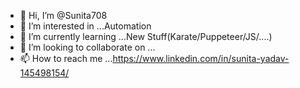 - 👋 Hi, I’m @Sunita708
- 👀 I’m interested in ...Automation
- 🌱 I’m currently learning ...New Stuff(Karate/Puppeteer/JS/....)
- 💞️ I’m looking to collaborate on ...
- 📫 How to reach me ...https://www.linkedin.com/in/sunita-yadav-145498154/

<!---
Sunita708/Sunita708 is a ✨ special ✨ repository because its `README.md` (this file) appears on your GitHub profile.
You can click the Preview link to take a look at your changes.
--->
